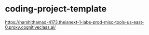 # coding-project-template
https://harshithamad-4173.theianext-1-labs-prod-misc-tools-us-east-0.proxy.cognitiveclass.ai/

